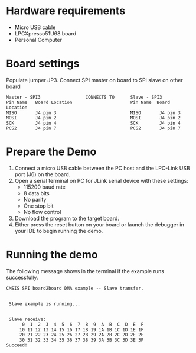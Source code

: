 Hardware requirements
===================
- Micro USB cable
- LPCXpresso51U68 board
- Personal Computer

Board settings
============
Populate jumper JP3.
Connect SPI master on board to SPI slave on other board
~~~~~~~~~~~~~~~~~~~~~~~~~~~~~~~~~~~~~~~~~~~~~~~~~~~~~~~~~~~~~~~~~~~~~~~
Master - SPI3                 CONNECTS TO      Slave - SPI3
Pin Name   Board Location                      Pin Name  Board Location
MISO       J4 pin 3                            MISO       J4 pin 3
MOSI       J4 pin 2                            MOSI       J4 pin 2
SCK        J4 pin 4                            SCK        J4 pin 4
PCS2       J4 pin 7                            PCS2       J4 pin 7
~~~~~~~~~~~~~~~~~~~~~~~~~~~~~~~~~~~~~~~~~~~~~~~~~~~~~~~~~~~~~~~~~~~~~~~

Prepare the Demo
================
1. Connect a micro USB cable between the PC host and the LPC-Link USB port (J6) on the board.
2. Open a serial terminal on PC for JLink serial device with these settings:
   - 115200 baud rate
   - 8 data bits
   - No parity
   - One stop bit
   - No flow control
3. Download the program to the target board.
4. Either press the reset button on your board or launch the debugger in your IDE to begin running
   the demo.

Running the demo
================
The following message shows in the terminal if the example runs successfully.

~~~~~~~~~~~~~~~~~~~~~~~~~~~~
CMSIS SPI board2board DMA example -- Slave transfer.


 Slave example is running...


 Slave receive:
      0  1  2  3  4  5  6  7  8  9  A  B  C  D  E  F
     10 11 12 13 14 15 16 17 18 19 1A 1B 1C 1D 1E 1F
     20 21 22 23 24 25 26 27 28 29 2A 2B 2C 2D 2E 2F
     30 31 32 33 34 35 36 37 38 39 3A 3B 3C 3D 3E 3F
Succeed!

~~~~~~~~~~~~~~~~~~~~~~~~~~~~
